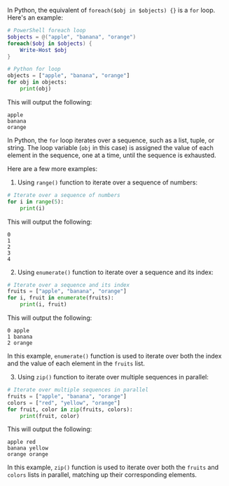 
In Python, the equivalent of `foreach($obj in $objects) {}` is a `for` loop. Here's an example:

```powershell
# PowerShell foreach loop
$objects = @("apple", "banana", "orange")
foreach($obj in $objects) {
    Write-Host $obj
}
```

```python
# Python for loop
objects = ["apple", "banana", "orange"]
for obj in objects:
    print(obj)
```

This will output the following:

```
apple
banana
orange
```

In Python, the `for` loop iterates over a sequence, such as a list, tuple, or string. The loop variable (`obj` in this case) is assigned the value of each element in the sequence, one at a time, until the sequence is exhausted.

Here are a few more examples:

1. Using `range()` function to iterate over a sequence of numbers:

```python
# Iterate over a sequence of numbers
for i in range(5):
    print(i)
```

This will output the following:

```
0
1
2
3
4
```

2. Using `enumerate()` function to iterate over a sequence and its index:

```python
# Iterate over a sequence and its index
fruits = ["apple", "banana", "orange"]
for i, fruit in enumerate(fruits):
    print(i, fruit)
```

This will output the following:

```
0 apple
1 banana
2 orange
```

In this example, `enumerate()` function is used to iterate over both the index and the value of each element in the `fruits` list.

3. Using `zip()` function to iterate over multiple sequences in parallel:

```python
# Iterate over multiple sequences in parallel
fruits = ["apple", "banana", "orange"]
colors = ["red", "yellow", "orange"]
for fruit, color in zip(fruits, colors):
    print(fruit, color)
```

This will output the following:

```
apple red
banana yellow
orange orange
```

In this example, `zip()` function is used to iterate over both the `fruits` and `colors` lists in parallel, matching up their corresponding elements.
